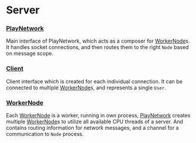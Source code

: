 # Server


### <a href='./PlayNetwork.md'>PlayNetwork</a>  
Main interface of PlayNetwork, which acts as a composer for [WorkerNode]s. It handles socket connections, and then routes them to the right `Node` based on message scope.

### <a href='./Client.md'>Client</a>  
Client interface which is created for each individual connection. It can be connected to multiple [WorkerNode]s, and represents a single `User`.

### <a href='./WorkerNode.md'>WorkerNode</a>  
Each [WorkerNode] is a worker, running in own process, [PlayNetwork] creates multiple [WorkerNode]s to utilize all available CPU threads of a server. And contains routing information for network messages, and a channel for a communication to `Node` process.


[WorkerNode]: ./WorkerNode.md  
[PlayNetwork]: ./PlayNetwork.md  
